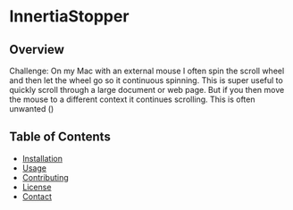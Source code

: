 

# InnertiaStopper

## Overview
Challenge: 
On my Mac with an external mouse I often spin the scroll wheel and then let the wheel go so it continuous spinning.
This is super useful to quickly scroll through a large document or web page. But if you then move the mouse to a different context it continues scrolling. This is often unwanted ()

## Table of Contents
- [Installation](#installation)
- [Usage](#usage)
- [Contributing](#contributing)
- [License](#license)
- [Contact](#contact)

<!--stackedit_data:
eyJoaXN0b3J5IjpbNTY5MDk0NjYxLC0xNzQyMTMxNTVdfQ==
-->